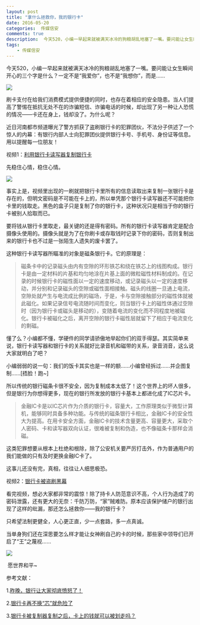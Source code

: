 ```yaml
---  
layout: post  
title: "拿什么拯救你，我的银行卡"
date: 2016-05-20
categories:  传媒信安     
comments: true
description:  今天520，小编一早起来就被满天冰冷的狗粮胡乱地塞了一嘴。要问能让女生瞬间开心的三个字是什么？一定不是“我爱你”，也不是“我想你”，而是……
tags:
    - 传媒信安
---  
```

今天520，小编一早起来就被满天冰冷的狗粮胡乱地塞了一嘴。要问能让女生瞬间开心的三个字是什么？一定不是“我爱你”，也不是“我想你”，而是……

![](http://127.0.0.1:4000//resources/images/bb1.jpeg) 

刷卡支付在给我们消费模式提供便捷的同时，也存在着相应的安全隐患。当人们提高了警惕在抵抗无处不在的诈骗短信、诈骗电话的时候，却出现了另一种让人恐慌的情况——卡还在身上，钱却没了。为什么呢？

近日河南都市频道曝光了警方抓获了盗刷银行卡的犯罪团伙，不法分子供述了一个惊人的内幕：有银行内部人士向犯罪团伙提供银行卡号、手机号、身份证等信息。用以提醒每一位朋友！

视频1：[利用银行卡读写器复制银行卡](http://v.qq.com/iframe/player.html?vid=n0195bw3l7k&tiny=0&auto=0)

先稳住心情，稳住心情。

![](http://127.0.0.1:4000//resources/images/bb2.jpg) 

事实上是，视频里出现的一刷就把银行卡里所有的信息读取出来复制一张银行卡是存在的，但明文密码是不可能在卡上的，所以单凭那个银行卡读写器还不可能把你卡里的钱取走。黑色的盒子只是复制了你的银行卡，这种状况只是相当于你的银行卡被别人拾取而已。

要将钱从银行卡里取走，最关键的还是得有密码。所有的银行卡读写器肯定是配合摄像头使用的。摄像头就是为了在你刷卡或存取钱时记录下你的密码，否则复制出来的银行卡也不过是一张陌生人遗失的废卡罢了。
        
这种银行卡读写器所瞄准的对象是磁条银行卡。它的原理是：

> 磁条卡中的记录磁头由内有空隙的环形铁芯和绕在铁芯上的线图构成。银行卡是由一定材料的片基和均匀地涂在片基上面的微粒磁性材料制成的。在记录的时候银行卡的磁性面以一定的速度移动，或记录磁头以一定的速度移动，并分别和记录磁头的空隙或磁性面相接触。磁头的线圈一旦通上电流，空隙处就产生与电流成比例的磁场，于是，卡与空隙接触部分的磁性体就被此磁化。如果记录信号电流随时间而变化，则当银行卡上的磁性体通过空隙时（因为银行卡或磁头是移动的），变随着电流的变化而不同程度地被磁化。银行卡被磁化之后，离开空隙的银行卡磁性层就留下了相应于电流变化的剩磁。

懂了么？小编都不懂，学硬件的同学请骄傲地举起你们的双手得瑟。其实简单来说，银行卡读写器和银行卡的关系就好比录音机和磁带的关系，录音消音，这么说大家就明白了吧？

小编弱弱的说一句：我们的饭卡其实也是一样的额……小编曾经拆过……并企图复制……[捂脸！跑~]

所以传统的银行磁条卡很不安全，因为复制成本太低了！这个世界上的坏人很多，但是银行为你想得更多，现在的银行所发放的银行卡基本上都进化成了IC芯片卡。

> 金融IC卡是以IC芯片作为介质的银行卡，容量大，工作原理类似于微型计算机，能够同时具备多种功能。与传统的磁条银行卡相比，金融IC卡的安全性大为提高。在用卡安全方面，金融IC卡的技术含量更高、容量更大，采取个人密码、卡和读写器双向认证，很难被复制和伪造，也不像磁条卡那样会消磁。

这类犯罪想要从根本上杜绝和根除，除了公安机关要严厉打击外，作为普通用户的我们能做的只有及时更换金融IC卡了。
    
这事儿还没有完，真相，往往让人细思极恐。

视频2：[银行卡被盗刷黑幕](http://v.qq.com/iframe/player.html?vid=j0197t6u7m0&tiny=0&auto=0)

看完视频，想必大家都非常的震惊！除了持卡人防范意识不高，个人行为造成了的密码泄露，还有更大的无奈：千防万防，“家”贼难防。原本应该保护储户的银行出现了这样的纰漏，那还怎么拯救你——我的银行卡？

只希望法制更健全，人心更正直，少一点套路，多一点真诚。



当单身狗们还在深思要怎么样才能让女神刷自己的卡的时候，那些家中领导们已开启了“王”之蔑视……

![](http://127.0.0.1:4000//resources/images/bb3.jpg) 

​
愿世界和平~


参考文献：

1.[昨晚，银行让大家彻底愤怒了！](http://news.secwk.com/Article/Newinfo/detail/425470750519656150?from=groupmessage&isappinstalled=0#?sideActiveTab=fast)

2.[银行卡再不换“芯”就危险了](http://finance.sina.com.cn/zl/bank/2016-01-21/zl-ifxnuvxh5077830.shtml)

3.[银行卡被复制器复制之后，卡上的钱就可以被划走吗？](https://www.zhihu.com/question/22412561)